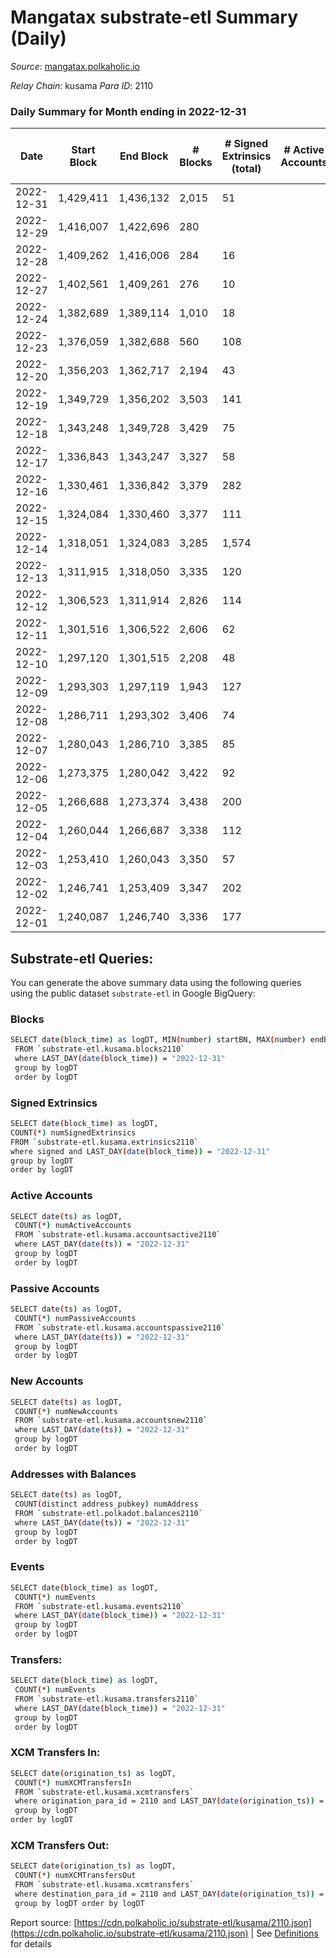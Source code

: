 # Mangatax substrate-etl Summary (Daily)

_Source_: [mangatax.polkaholic.io](https://mangatax.polkaholic.io)

*Relay Chain*: kusama
*Para ID*: 2110



### Daily Summary for Month ending in 2022-12-31


| Date | Start Block | End Block | # Blocks | # Signed Extrinsics (total) | # Active Accounts | # Passive | # New | # Addresses with Balances | # Events | # Transfers | # XCM Transfers In | # XCM Transfers Out | Issues | 
| ---- | ----------- | --------- | -------- | --------------------------- | ----------------- | --------- | ----- | ------------------------- | -------- | ----------- | ------------------ | ------------------- | ------ |
| 2022-12-31 | 1,429,411 | 1,436,132 | 2,015 | 51 |  |  |  | 1,476 | 4,197 |   | 5 ($0.81) |   |  |
| 2022-12-29 | 1,416,007 | 1,422,696 | 280 |  |  |  |  |  | 560 |   | 8 ($528.43) |   |  |
| 2022-12-28 | 1,409,262 | 1,416,006 | 284 | 16 |  |  |  |  | 595 |   | 14 ($4,678.41) | 2 ($7,393.43) |  |
| 2022-12-27 | 1,402,561 | 1,409,261 | 276 | 10 |  |  |  |  | 570 |   | 13 ($721.03) |   |  |
| 2022-12-24 | 1,382,689 | 1,389,114 | 1,010 | 18 |  |  |  |  | 2,140 |   | 15 ($3,182.69) | 1  |  |
| 2022-12-23 | 1,376,059 | 1,382,688 | 560 | 108 |  |  |  |  | 1,367 | 1  | 45 ($6,005.46) | 4 ($2,185.79) |  |
| 2022-12-20 | 1,356,203 | 1,362,717 | 2,194 | 43 |  |  |  |  | 4,515 |   | 5 ($383.25) | 5 ($39.58) |  |
| 2022-12-19 | 1,349,729 | 1,356,202 | 3,503 | 141 |  |  |  |  | 7,373 | 23  | 7 ($37.71) | 3 ($252.54) |  |
| 2022-12-18 | 1,343,248 | 1,349,728 | 3,429 | 75 |  |  |  | 1,466 | 7,071 |   | 6 ($114.97) | 7 ($437.09) |  |
| 2022-12-17 | 1,336,843 | 1,343,247 | 3,327 | 58 |  |  |  | 1,466 | 6,831 |   | 1  | 3 ($87.58) |  |
| 2022-12-16 | 1,330,461 | 1,336,842 | 3,379 | 282 |  |  |  | 1,466 | 7,782 | 45  | 11 ($238.05) | 8 ($218.13) |  |
| 2022-12-15 | 1,324,084 | 1,330,460 | 3,377 | 111 |  |  |  | 1,465 | 7,120 | 2  | 7 ($1,061.75) | 11 ($2,562.30) |  |
| 2022-12-14 | 1,318,051 | 1,324,083 | 3,285 | 1,574 |  |  |  | 1,462 | 8,937 | 89  | 5 ($101.08) | 9 ($441.12) |  |
| 2022-12-13 | 1,311,915 | 1,318,050 | 3,335 | 120 |  |  |  | 1,461 | 7,017 |   | 14 ($821.42) | 6 ($602.59) |  |
| 2022-12-12 | 1,306,523 | 1,311,914 | 2,826 | 114 |  |  |  | 1,459 | 5,911 | 2  | 5 ($145.48) | 5 ($519.64) |  |
| 2022-12-11 | 1,301,516 | 1,306,522 | 2,606 | 62 |  |  |  |  | 5,473 |   | 5 ($68.09) | 4 ($68.16) |  |
| 2022-12-10 | 1,297,120 | 1,301,515 | 2,208 | 48 |  |  |  |  | 4,581 |   | 6 ($120.54) | 6 ($61.49) |  |
| 2022-12-09 | 1,293,303 | 1,297,119 | 1,943 | 127 |  |  |  |  | 4,186 |   | 5 ($122.02) | 6 ($1,095.73) |  |
| 2022-12-08 | 1,286,711 | 1,293,302 | 3,406 | 74 |  |  |  | 1,455 | 7,044 |   | 9 ($149.78) | 12 ($357.97) |  |
| 2022-12-07 | 1,280,043 | 1,286,710 | 3,385 | 85 |  |  |  |  | 7,031 |   | 8 ($27.45) | 8 ($1,346.61) |  |
| 2022-12-06 | 1,273,375 | 1,280,042 | 3,422 | 92 |  |  |  |  | 7,146 | 1  | 11 ($15.79) | 7 ($402.15) |  |
| 2022-12-05 | 1,266,688 | 1,273,374 | 3,438 | 200 |  |  |  | 1,453 | 7,430 | 1  | 25 ($147.36) | 20 ($1,171.96) |  |
| 2022-12-04 | 1,260,044 | 1,266,687 | 3,338 | 112 |  |  |  |  | 6,974 |   | 11 ($331.15) | 5 ($346.38) |  |
| 2022-12-03 | 1,253,410 | 1,260,043 | 3,350 | 57 |  |  |  |  | 6,932 |   | 5  | 3 ($148.00) |  |
| 2022-12-02 | 1,246,741 | 1,253,409 | 3,347 | 202 |  |  |  |  | 7,209 |   | 8 ($102.96) | 8 ($603.76) |  |
| 2022-12-01 | 1,240,087 | 1,246,740 | 3,336 | 177 |  |  |  |  | 7,134 | 1  | 11 ($277.26) | 8 ($2,407.93) |  |

## Substrate-etl Queries:
You can generate the above summary data using the following queries using the public dataset `substrate-etl` in Google BigQuery:

### Blocks
```bash
SELECT date(block_time) as logDT, MIN(number) startBN, MAX(number) endBN, COUNT(*) numBlocks 
 FROM `substrate-etl.kusama.blocks2110`  
 where LAST_DAY(date(block_time)) = "2022-12-31" 
 group by logDT 
 order by logDT
```

### Signed Extrinsics
```bash
SELECT date(block_time) as logDT, 
COUNT(*) numSignedExtrinsics 
FROM `substrate-etl.kusama.extrinsics2110`  
where signed and LAST_DAY(date(block_time)) = "2022-12-31" 
group by logDT 
order by logDT
```

### Active Accounts
```bash
SELECT date(ts) as logDT, 
 COUNT(*) numActiveAccounts 
 FROM `substrate-etl.kusama.accountsactive2110` 
 where LAST_DAY(date(ts)) = "2022-12-31" 
 group by logDT 
 order by logDT
```

### Passive Accounts
```bash
SELECT date(ts) as logDT, 
 COUNT(*) numPassiveAccounts 
 FROM `substrate-etl.kusama.accountspassive2110` 
 where LAST_DAY(date(ts)) = "2022-12-31" 
 group by logDT 
 order by logDT
```

### New Accounts
```bash
SELECT date(ts) as logDT, 
 COUNT(*) numNewAccounts 
 FROM `substrate-etl.kusama.accountsnew2110` 
 where LAST_DAY(date(ts)) = "2022-12-31" 
 group by logDT
 order by logDT
```

### Addresses with Balances
```bash
SELECT date(ts) as logDT,
 COUNT(distinct address_pubkey) numAddress 
 FROM `substrate-etl.polkadot.balances2110` 
 where LAST_DAY(date(ts)) = "2022-12-31" 
 group by logDT 
 order by logDT
```

### Events
```bash
SELECT date(block_time) as logDT, 
 COUNT(*) numEvents 
 FROM `substrate-etl.kusama.events2110` 
 where LAST_DAY(date(block_time)) = "2022-12-31" 
 group by logDT 
 order by logDT
```

### Transfers:
```bash
SELECT date(block_time) as logDT, 
 COUNT(*) numEvents 
 FROM `substrate-etl.kusama.transfers2110` 
 where LAST_DAY(date(block_time)) = "2022-12-31" 
 group by logDT 
 order by logDT
```

### XCM Transfers In:
```bash
SELECT date(origination_ts) as logDT, 
 COUNT(*) numXCMTransfersIn 
 FROM `substrate-etl.kusama.xcmtransfers` 
 where origination_para_id = 2110 and LAST_DAY(date(origination_ts)) = "2022-12-31" 
 group by logDT 
order by logDT
```

### XCM Transfers Out:
```bash
SELECT date(origination_ts) as logDT, 
 COUNT(*) numXCMTransfersOut 
 FROM `substrate-etl.kusama.xcmtransfers` 
 where destination_para_id = 2110 and LAST_DAY(date(origination_ts)) = "2022-12-31" 
 group by logDT order by logDT
```


Report source: [https://cdn.polkaholic.io/substrate-etl/kusama/2110.json](https://cdn.polkaholic.io/substrate-etl/kusama/2110.json) | See [Definitions](/DEFINITIONS.md) for details
